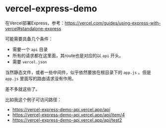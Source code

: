 # vercel-express-demo

在Vercel部署Express，参考：<https://vercel.com/guides/using-express-with-vercel#standalone-express>

可能需要具备几个条件：

* 需要一个 `api` 目录
* 所有的请求都在这里面，其route也是对应的以 `api` 开头。
* 需要 `vercel.json`

当然静态文件，或者一些中间件，似乎依然要放在根目录下的 `app.js` 。但是 `app.js` 里面写的路由请求没有作用。

差不多就这些了。

比如我这个例子可访问路径：

* https://vercel-express-demo-api.vercel.app/api
* https://vercel-express-demo-api.vercel.app/api/item/4
* https://vercel-express-demo-api.vercel.app/api/test2
